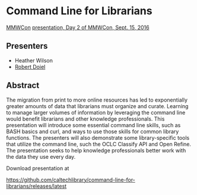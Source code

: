 # Command Line for Librarians

[MMWCon](https://mmwcon.org/) [presentation, Day 2 of MMWCon, Sept. 15, 2016](https://mmwcon.org/sessions/21)

## Presenters

+ Heather Wilson
+ [Robert Doiel](https://rsdoiel.github.io)

## Abstract

The migration from print to more online resources has led to exponentially greater amounts of data that librarians must organize and curate. Learning to manage larger volumes of information by leveraging the command line would benefit librarians and other knowledge professionals. This presentation will introduce some essential command line skills, such as BASH basics and curl, and ways to use those skills for common library functions. The presenters will also demonstrate some library-specific tools that utilize the command line, such the OCLC Classify API and Open Refine. The presentation seeks to help knowledge professionals better work with the data they use every day. 

Download presentation at 

https://github.com/caltechlibrary/command-line-for-librarians/releases/latest

